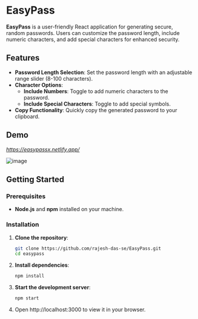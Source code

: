 # EasyPass

**EasyPass** is a user-friendly React application for generating secure, random passwords. Users can customize the password length, include numeric characters, and add special characters for enhanced security.

## Features

- **Password Length Selection**: Set the password length with an adjustable range slider (8-100 characters).
- **Character Options**:
  - **Include Numbers**: Toggle to add numeric characters to the password.
  - **Include Special Characters**: Toggle to add special symbols.
- **Copy Functionality**: Quickly copy the generated password to your clipboard.

## Demo

*https://easypassx.netlify.app/*

![image](https://github.com/user-attachments/assets/694a6e89-6969-47fb-8ef7-8221659ea726)

## Getting Started

### Prerequisites

- **Node.js** and **npm** installed on your machine.

### Installation

1. **Clone the repository**:
   ```bash
   git clone https://github.com/rajesh-das-se/EasyPass.git
   cd easypass
   ```
   
2. **Install dependencies**:
    ```bash
    npm install
    ```

3. **Start the development server**:
    ```bash
    npm start
    ```

4. Open http://localhost:3000 to view it in your browser.
